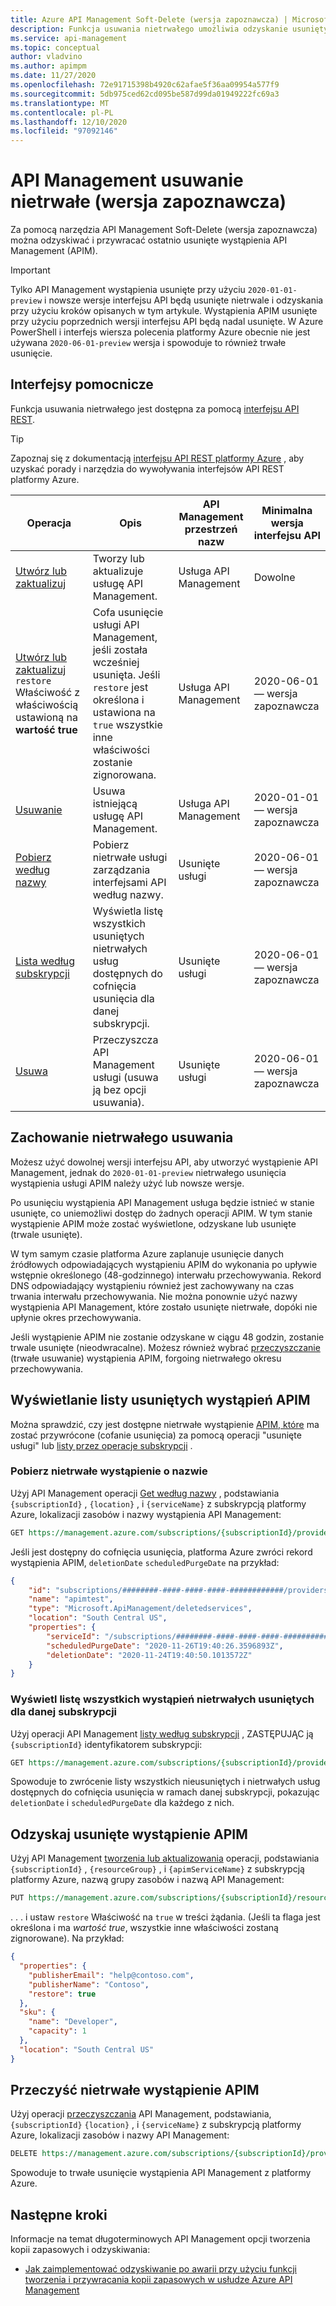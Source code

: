 ```yaml
---
title: Azure API Management Soft-Delete (wersja zapoznawcza) | Microsoft Docs
description: Funkcja usuwania nietrwałego umożliwia odzyskanie usuniętych wystąpień API Management.
ms.service: api-management
ms.topic: conceptual
author: vladvino
ms.author: apimpm
ms.date: 11/27/2020
ms.openlocfilehash: 72e91715398b4920c62afae5f36aa09954a577f9
ms.sourcegitcommit: 5db975ced62cd095be587d99da01949222fc69a3
ms.translationtype: MT
ms.contentlocale: pl-PL
ms.lasthandoff: 12/10/2020
ms.locfileid: "97092146"
---
```

# <a name="api-management-soft-delete-preview"></a>API Management usuwanie nietrwałe (wersja zapoznawcza)

Za pomocą narzędzia API Management Soft-Delete (wersja zapoznawcza) można odzyskiwać i przywracać ostatnio usunięte wystąpienia API Management (APIM).

> [!IMPORTANT]
> Tylko API Management wystąpienia usunięte przy użyciu `2020-01-01-preview` i nowsze wersje interfejsu API będą usunięte nietrwale i odzyskania przy użyciu kroków opisanych w tym artykule. Wystąpienia APIM usunięte przy użyciu poprzednich wersji interfejsu API będą nadal usunięte. W Azure PowerShell i interfejs wiersza polecenia platformy Azure obecnie nie jest używana `2020-06-01-preview` wersja i spowoduje to również trwałe usunięcie.

## <a name="supporting-interfaces"></a>Interfejsy pomocnicze

Funkcja usuwania nietrwałego jest dostępna za pomocą [interfejsu API REST](/rest/api/apimanagement/2020-06-01-preview/apimanagementservice/restore).

> [!TIP]
> Zapoznaj się z dokumentacją [interfejsu API REST platformy Azure](/rest/api/azure/) , aby uzyskać porady i narzędzia do wywoływania interfejsów API REST platformy Azure.

| Operacja | Opis | API Management przestrzeń nazw | Minimalna wersja interfejsu API |
|--|--|--|--|
| [Utwórz lub zaktualizuj](/rest/api/apimanagement/2020-06-01-preview/apimanagementservice/createorupdate) | Tworzy lub aktualizuje usługę API Management.  | Usługa API Management | Dowolne |
| [Utwórz lub zaktualizuj](/rest/api/apimanagement/2020-06-01-preview/apimanagementservice/createorupdate) `restore` Właściwość z właściwością ustawioną na **wartość true** | Cofa usunięcie usługi API Management, jeśli została wcześniej usunięta. Jeśli `restore` jest określona i ustawiona na `true` wszystkie inne właściwości zostanie zignorowana.  | Usługa API Management |  2020-06-01 — wersja zapoznawcza |
| [Usuwanie](/rest/api/apimanagement/2020-06-01-preview/apimanagementservice/delete) | Usuwa istniejącą usługę API Management. | Usługa API Management | 2020-01-01 — wersja zapoznawcza|
| [Pobierz według nazwy](/rest/api/apimanagement/2020-06-01-preview/deletedservices/getbyname) | Pobierz nietrwałe usługi zarządzania interfejsami API według nazwy. | Usunięte usługi | 2020-06-01 — wersja zapoznawcza |
| [Lista według subskrypcji](/rest/api/apimanagement/2020-06-01-preview/deletedservices/listbysubscription) | Wyświetla listę wszystkich usuniętych nietrwałych usług dostępnych do cofnięcia usunięcia dla danej subskrypcji. | Usunięte usługi | 2020-06-01 — wersja zapoznawcza
| [Usuwa](/rest/api/apimanagement/2020-06-01-preview/deletedservices/purge) | Przeczyszcza API Management usługi (usuwa ją bez opcji usuwania). | Usunięte usługi | 2020-06-01 — wersja zapoznawcza

## <a name="soft-delete-behavior"></a>Zachowanie nietrwałego usuwania

Możesz użyć dowolnej wersji interfejsu API, aby utworzyć wystąpienie API Management, jednak do `2020-01-01-preview` nietrwałego usunięcia wystąpienia usługi APIM należy użyć lub nowsze wersje.

Po usunięciu wystąpienia API Management usługa będzie istnieć w stanie usunięte, co uniemożliwi dostęp do żadnych operacji APIM. W tym stanie wystąpienie APIM może zostać wyświetlone, odzyskane lub usunięte (trwale usunięte).

W tym samym czasie platforma Azure zaplanuje usunięcie danych źródłowych odpowiadających wystąpieniu APIM do wykonania po upływie wstępnie określonego (48-godzinnego) interwału przechowywania. Rekord DNS odpowiadający wystąpieniu również jest zachowywany na czas trwania interwału przechowywania. Nie można ponownie użyć nazwy wystąpienia API Management, które zostało usunięte nietrwałe, dopóki nie upłynie okres przechowywania.

Jeśli wystąpienie APIM nie zostanie odzyskane w ciągu 48 godzin, zostanie trwale usunięte (nieodwracalne). Możesz również wybrać [przeczyszczanie](#purge-a-soft-deleted-apim-instance) (trwałe usuwanie) wystąpienia APIM, forgoing nietrwałego okresu przechowywania.

## <a name="list-deleted-apim-instances"></a>Wyświetlanie listy usuniętych wystąpień APIM

Można sprawdzić, czy jest dostępne nietrwałe wystąpienie [APIM, które](/rest/api/apimanagement/2020-06-01-preview/deletedservices/getbyname) ma zostać przywrócone (cofanie usunięcia) za pomocą operacji "usunięte usługi" lub [listy przez operacje subskrypcji](/rest/api/apimanagement/2020-06-01-preview/deletedservices/listbysubscription) .

### <a name="get-a-soft-deleted-instance-by-name"></a>Pobierz nietrwałe wystąpienie o nazwie

Użyj API Management operacji [Get według nazwy](/rest/api/apimanagement/2020-06-01-preview/deletedservices/getbyname) , podstawiania `{subscriptionId}` , `{location}` , i `{serviceName}` z subskrypcją platformy Azure, lokalizacji zasobów i nazwy wystąpienia API Management:

```rest
GET https://management.azure.com/subscriptions/{subscriptionId}/providers/Microsoft.ApiManagement/locations/{location}/deletedservices/{serviceName}?api-version=2020-06-01-preview
```

Jeśli jest dostępny do cofnięcia usunięcia, platforma Azure zwróci rekord wystąpienia APIM, `deletionDate` `scheduledPurgeDate` na przykład:

```json
{
    "id": "subscriptions/########-####-####-####-############/providers/Microsoft.ApiManagement/locations/southcentralus/deletedservices/apimtest",
    "name": "apimtest",
    "type": "Microsoft.ApiManagement/deletedservices",
    "location": "South Central US",
    "properties": {
        "serviceId": "/subscriptions/########-####-####-####-############/resourceGroups/apimtestgroup/providers/Microsoft.ApiManagement/service/apimtest",
        "scheduledPurgeDate": "2020-11-26T19:40:26.3596893Z",
        "deletionDate": "2020-11-24T19:40:50.1013572Z"
    }
}
```

### <a name="list-all-soft-deleted-instances-for-a-given-subscription"></a>Wyświetl listę wszystkich wystąpień nietrwałych usuniętych dla danej subskrypcji

Użyj operacji API Management [listy według subskrypcji](/rest/api/apimanagement/2020-06-01-preview/deletedservices/listbysubscription) , ZASTĘPUJĄC ją `{subscriptionId}` identyfikatorem subskrypcji:

```rest
GET https://management.azure.com/subscriptions/{subscriptionId}/providers/Microsoft.ApiManagement/deletedservices?api-version=2020-06-01-preview
```

Spowoduje to zwrócenie listy wszystkich nieusuniętych i nietrwałych usług dostępnych do cofnięcia usunięcia w ramach danej subskrypcji, pokazując `deletionDate` i `scheduledPurgeDate` dla każdego z nich.

## <a name="recover-a-deleted-apim-instance"></a>Odzyskaj usunięte wystąpienie APIM

Użyj API Management [tworzenia lub aktualizowania](/rest/api/apimanagement/2020-06-01-preview/apimanagementservice/createorupdate) operacji, podstawiania `{subscriptionId}` , `{resourceGroup}` , i `{apimServiceName}` z subskrypcją platformy Azure, nazwą grupy zasobów i nazwą API Management:

```rest
PUT https://management.azure.com/subscriptions/{subscriptionId}/resourceGroups/{resourceGroup}/providers/Microsoft.ApiManagement/service/{apimServiceName}?api-version=2020-06-01-preview
```

. . . i ustaw `restore` Właściwość na `true` w treści żądania. (Jeśli ta flaga jest określona i ma *wartość true*, wszystkie inne właściwości zostaną zignorowane). Na przykład:

```json
{
  "properties": {
    "publisherEmail": "help@contoso.com",
    "publisherName": "Contoso",
    "restore": true
  },
  "sku": {
    "name": "Developer",
    "capacity": 1
  },
  "location": "South Central US"
}
```

## <a name="purge-a-soft-deleted-apim-instance"></a>Przeczyść nietrwałe wystąpienie APIM

Użyj operacji [przeczyszczania](/rest/api/apimanagement/2020-06-01-preview/deletedservices/purge) API Management, podstawiania, `{subscriptionId}` `{location}` , i `{serviceName}` z subskrypcją platformy Azure, lokalizacji zasobów i nazwy API Management:

```rest
DELETE https://management.azure.com/subscriptions/{subscriptionId}/providers/Microsoft.ApiManagement/locations/{location}/deletedservices/{serviceName}?api-version=2020-06-01-preview
```

Spowoduje to trwałe usunięcie wystąpienia API Management z platformy Azure.

## <a name="next-steps"></a>Następne kroki

Informacje na temat długoterminowych API Management opcji tworzenia kopii zapasowych i odzyskiwania:

- [Jak zaimplementować odzyskiwanie po awarii przy użyciu funkcji tworzenia i przywracania kopii zapasowych w usłudze Azure API Management](api-management-howto-disaster-recovery-backup-restore.md)
